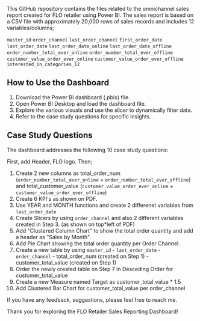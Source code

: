 This GitHub repository contains the files related to the omnichannel sales report created for FLO retailer using Power BI.
The sales report is based on a CSV file with approximately 20,000 rows of sales records and includes 12 variables/columns;

`master_id`
`order_channel`
`last_order_channel`
`first_order_date`
`last_order_date`
`last_order_date_online`
`last_order_date_offline`
`order_number_total_ever_online`
`order_number_total_ever_offline`
`customer_value_order_ever_online`
`customer_value_order_ever_offline`
`interested_in_categories_12`

## How to Use the Dashboard

1. Download the Power BI dashboard (.pbix) file.
2. Open Power BI Desktop and load the dashboard file.
3. Explore the various visuals and use the slicer to dynamically filter data.
4. Refer to the case study questions for specific insights.

## Case Study Questions

The dashboard addresses the following 10 case study questions:

First, add Header, FLO logo.
Then;
1. Create 2 new columns as total_order_num (`order_number_total_ever_online` + `order_number_total_ever_offline`) and total_customer_value (`customer_value_order_ever_online` + `customer_value_order_ever_offline`)
2. Create 6 KPI's as shown on PDF.
3. Use YEAR and MONTH functions and create 2 differenet variables from `last_order_date`
4. Create Slicers by using `order_channel` and also 2 different variables created in Step 3. (as shown on top*left of PDF)
5. Add "Clustered Column Chart" to show the total order quantity and add a header as "Sales by Month".
6. Add Pie Chart showing the total order quantity per Order Channel.
7. Create a new table by using `master_id` - `last_order_date` - `order_channel` - total_order_num (created on Step 1) - customer_total_value (created on Step 1)
8. Order the newly created table on Step 7 in Desceding Order for customer_total_value
9. Create a new Measure named Target as customer_total_value * 1.5
10. Add Clustered Bar Chart for customer_total_value per order_channel


If you have any feedback, suggestions, please feel free to reach me.

Thank you for exploring the FLO Retailer Sales Reporting Dashboard!
